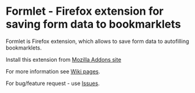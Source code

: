 Formlet - Firefox extension for saving form data to bookmarklets
===================================

Formlet is Firefox extension, which allows to save form data to autofilling bookmarklets.

Install this extension from [Mozilla Addons site](https://addons.mozilla.org/firefox/addon/formlet/)

For more information see [Wiki pages](https://github.com/jusuff/Formlet/wiki/).

For bug/feature request - use [Issues](https://github.com/jusuff/Formlet/issues/).
